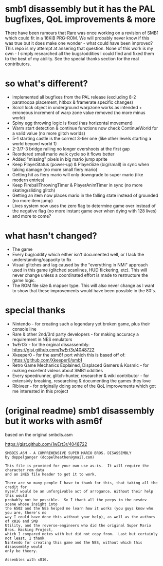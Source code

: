 smb1 disassembly but it has the PAL bugfixes, QoL improvements & more
========================================
There have been rumours that Rare was once working on a revision of SMB1 which could fit in a 16KiB PRG-ROM. We will probably never know if this was true but it does make one wonder - what could have been improved? This repo is my attempt at ansering that question. 
None of this work is my own - I simply researched all the bugs/oddities I could find and fixed them to the best of my ability. See the special thanks section for the real contributors. 

so what's different?
========================================
- Implemented all bugfixes from the PAL release (excluding 8-2 paratroopa placement, hitbox & framerate specific changes)
- Scroll lock object in underground warpzone works as intended + erroneous increment of warp zone value removed (no more minus world)
- Spiny egg throwing logic is fixed (has horizontal movement)
- Warm start detection & continue functions now check ContinueWorld for a valid value (no more glitch worlds)
- 5-1 starting castle is the correct 3-tier one (like other levels starting a world beyond world 1)
- 2-3/7-3 bridge railing no longer overshoots at the first gap
- Reordered small mario walk cycle so it flows better
- Added "missing" pixels in big mario jump sprite
- Keep PlayerStatus (power-up) & PlayerSize (big/small) in sync when taking damage (no more small fiery mario)
- Getting hit as fiery mario will only downgrade to super mario (like modern entries)
- Keep FireballThrowingTimer & PlayerAnimTimer in sync (no more skating/sliding glitch)
- Getting an item now places mario in the falling state instead of grounded (no more item jump)
- Lives system now uses the zero flag to determine game over instead of the negative flag (no more instant game over when dying with 128 lives)
- and more to come?

what hasn't changed?
========================================
- The game
- Every bug/oddity which either isn't documented well, or I lack the understanding/capacity to fix
- Visual glitches and lag caused by the "everything in NMI" approach used in this game (glitched scanlines, HUD flickering, etc). This will never change unless a coordinated effort is made to restructure the game logic. 
- The ROM file size & mapper type. This will also never change as I want to show that these improvements would have been possible in the 80's. 

special thanks
========================================
- Nintendo - for creating such a legendary yet broken game, plus their console line
- Rare & other 2nd/3rd party developers - for making accuracy a requirement in NES emulators
- 1wErt3r - for the orginal dissassembly: https://gist.github.com/1wErt3r/4048722
- Xkeeper0 - for the asm6f port which this is based off of: https://github.com/Xkeeper0/smb1
- Retro Game Mechanics Explained, Displaced Gamers & Kosmic - for making excellent videos about SMB1 oddities
- Every speedrunner, glitch-hunter, researcher & wiki contributor - for extensivly breaking, researching & documenting the games they love
- Ribiveer - for originally doing some of the QoL improvements which got me interested in this project

(original readme) smb1 disassembly but it works with asm6f
========================================

based on the original smbdis.asm

https://gist.github.com/1wErt3r/4048722

	SMBDIS.ASM - A COMPREHENSIVE SUPER MARIO BROS. DISASSEMBLY
	by doppelganger (doppelheathen@gmail.com)

	This file is provided for your own use as-is.  It will require the character rom data
	and an iNES file header to get it to work.

	There are so many people I have to thank for this, that taking all the credit for
	myself would be an unforgivable act of arrogance. Without their help this would
	probably not be possible.  So I thank all the peeps in the nesdev scene whose insight into
	the 6502 and the NES helped me learn how it works (you guys know who you are, there's no 
	way I could have done this without your help), as well as the authors of x816 and SMB 
	Utility, and the reverse-engineers who did the original Super Mario Bros. Hacking Project, 
	which I compared notes with but did not copy from.  Last but certainly not least, I thank
	Nintendo for creating this game and the NES, without which this disassembly would
	only be theory.

	Assembles with x816.
